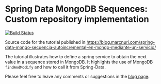 # Spring Data MongoDB Sequences: Custom repository implementation

[![Build Status](https://travis-ci.org/marcnuri-demo/spring-mongo-sequences.svg?branch=master)](https://travis-ci.org/marcnuri-demo/spring-mongo-sequences)

Source code for the tutorial published in
https://blog.marcnuri.com/spring-data-mongo-secuencia-autoincremental-en-mongo-mediante-un-servicio/

The tutorial illustrates how to define a spring service to obtain the next value in a sequence stored in
MongoDB. It highlights the use of MongoDB `findAndModify` and how to call it from Spring-Data.

Please feel free to leave any comments or suggestions in the
[blog page](https://blog.marcnuri.com/spring-data-mongo-secuencia-autoincremental-en-mongo-mediante-un-servicio/).
